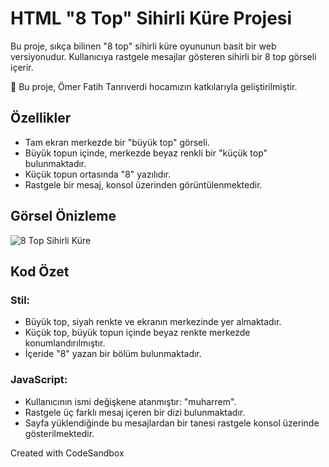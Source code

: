 # HTML "8 Top" Sihirli Küre Projesi

Bu proje, sıkça bilinen "8 top" sihirli küre oyununun basit bir web versiyonudur. Kullanıcıya rastgele mesajlar gösteren sihirli bir 8 top görseli içerir.

🌟 Bu proje, Ömer Fatih Tanrıverdi hocamızın katkılarıyla geliştirilmiştir.

## Özellikler

- Tam ekran merkezde bir "büyük top" görseli.
- Büyük topun içinde, merkezde beyaz renkli bir "küçük top" bulunmaktadır.
- Küçük topun ortasında "8" yazılıdır.
- Rastgele bir mesaj, konsol üzerinden görüntülenmektedir.

## Görsel Önizleme

![8 Top Sihirli Küre](https://github.com/muharremosmantopakkaya/HTML-CSS-Basics-Microfon-Yazilim101-Day2/raw/main/img/sence.png)

## Kod Özet

### Stil:
- Büyük top, siyah renkte ve ekranın merkezinde yer almaktadır.
- Küçük top, büyük topun içinde beyaz renkte merkezde konumlandırılmıştır.
- İçeride "8" yazan bir bölüm bulunmaktadır.

### JavaScript:
- Kullanıcının ismi değişkene atanmıştır: "muharrem".
- Rastgele üç farklı mesaj içeren bir dizi bulunmaktadır.
- Sayfa yüklendiğinde bu mesajlardan bir tanesi rastgele konsol üzerinde gösterilmektedir.

Created with CodeSandbox
